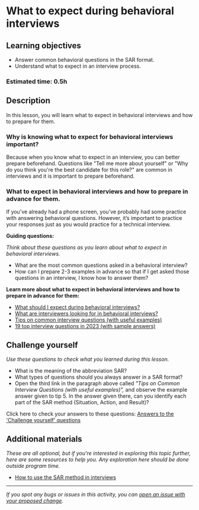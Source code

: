 # What to expect during behavioral interviews

## Learning objectives

- Answer common behavioral questions in the SAR format.
- Understand what to expect in an interview process.

### Estimated time: 0.5h

## Description

In this lesson, you will learn what to expect in behavioral interviews and how to prepare for them.

### Why is knowing what to expect for behavioral interviews important?

Because when you know what to expect in an interview, you can better prepare beforehand. Questions like "Tell me more about yourself" or "Why do you think you're the best candidate for this role?" are common in interviews and it is important to prepare beforehand. 

### What to expect in behavioral interviews and how to prepare in advance for them.

If you’ve already had a phone screen, you’ve probably had some practice with answering behavioral questions. However, it’s important to practice your responses just as you would practice for a technical interview.

**Guiding questions:**

*Think about these questions as you learn about what to expect in behavioral interviews.*

- What are the most common questions asked in a behavioral interview?
- How can I prepare 2-3 examples in advance so that if I get asked those questions in an interview, I know how to answer them?

 **Learn more about what to expect in behavioral interviews and how to prepare in advance for them:**

- [What should I expect during behavioral interviews?](https://microverse.zendesk.com/hc/en-us/articles/360058158414-What-Should-I-Expect-During-Behavioral-Interviews-)
- [What are interviewers looking for in behavioral interviews?](https://microverse.zendesk.com/hc/en-us/articles/360060681073-What-are-Interviewers-Looking-for-in-Behavioral-Interviews-)
- [Tips on common interview questions (with useful examples)](https://www.linkedin.com/pulse/tips-common-interview-questions-answers-useful-/)
- [19 top interview questions in 2023 (with sample answers)](https://www.indeed.com/career-advice/interviewing/top-interview-questions-and-answers)

## Challenge yourself

*Use these questions to check what you learned during this lesson.* 

- What is the meaning of the abbreviation SAR?
- What types of questions should you always answer in a SAR format?
- Open the third link in the paragraph above called *"Tips on Common Interview Questions (with useful examples)",* and observe the example answer given to tip 5. In the answer given there, can you identify each part of the SAR method (Situation, Action, and Result)?

Click here to check your answers to these questions: [Answers to the 'Challenge yourself' questions](https://github.com/microverseinc/curriculum-professional-skills/blob/main/interview-prep/answers-to-the-challenge-yourself-questions.md)

## Additional materials

*These are all optional, but if you're interested in exploring this topic further, here are some resources to help you. Any exploration here should be done outside program time.*

- [How to use the SAR method in interviews](https://www.indeed.com/career-advice/interviewing/how-to-use-the-star-interview-response-technique)


------

_If you spot any bugs or issues in this activity, you can [open an issue with your proposed change](https://github.com/microverseinc/curriculum-transversal-skills/blob/main/git-github/articles/open_issue.md)._
